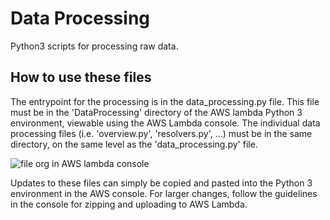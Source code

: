 # Data Processing
Python3 scripts for processing raw data.

## How to use these files
The entrypoint for the processing is in the data_processing.py file.  This file must be in the 'DataProcessing' directory of the AWS lambda Python 3 environment, viewable using the AWS Lambda console.  The individual data processing files (i.e. 'overview.py', 'resolvers.py', ...) must be in the same directory, on the same level as the 'data_processing.py' file.

![file org in AWS lambda console](https://i.imgur.com/GAG0cHI.png)

Updates to these files can simply be copied and pasted into the Python 3 environment in the AWS console.  For larger changes, follow the guidelines in the console for zipping and uploading to AWS Lambda.
